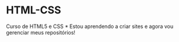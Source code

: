 # HTML-CSS
 Curso de HTML5 e CSS
 *
Estou aprendendo a criar sites e agora vou gerenciar meus repositórios!